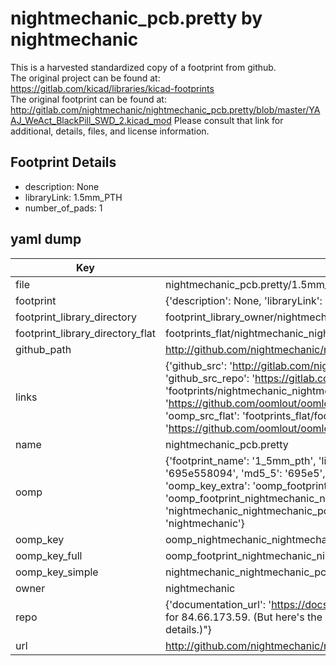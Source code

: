 # nightmechanic_pcb.pretty by nightmechanic  
This is a harvested standardized copy of a footprint from github.  
The original project can be found at:  
https://gitlab.com/kicad/libraries/kicad-footprints  
The original footprint can be found at:
http://gitlab.com/nightmechanic/nightmechanic_pcb.pretty/blob/master/YAAJ_WeAct_BlackPill_SWD_2.kicad_mod
Please consult that link for additional, details, files, and license information.  
## Footprint Details
* description: None  
* libraryLink: 1.5mm_PTH  
* number_of_pads: 1  
## yaml dump  
| Key | Value |  
| --- | --- |  
| file | nightmechanic_pcb.pretty/1.5mm_PTH.kicad_mod |  
| footprint | {'description': None, 'libraryLink': '1.5mm_PTH', 'number_of_pads': 1} |  
| footprint_library_directory | footprint_library_owner/nightmechanic_nightmechanic_pcb.pretty |  
| footprint_library_directory_flat | footprints_flat/nightmechanic_nightmechanic_pcb_1_5mm_pth/working |  
| github_path | http://github.com/nightmechanic/nightmechanic_pcb.pretty/blob/master/1.5mm_PTH.kicad_mod |  
| links | {'github_src': 'http://gitlab.com/nightmechanic/nightmechanic_pcb.pretty/blob/master/YAAJ_WeAct_BlackPill_SWD_2.kicad_mod', 'github_src_repo': 'https://gitlab.com/kicad/libraries/kicad-footprints', 'oomp_bot': 'footprints/nightmechanic_nightmechanic_pcb_1_5mm_pth/working', 'oomp_bot_github': 'https://github.com/oomlout/oomlout_oomp_footprint_bot/tree/main/footprints/nightmechanic_nightmechanic_pcb_1_5mm_pth/working', 'oomp_src_flat': 'footprints_flat/footprints_flat/nightmechanic_nightmechanic_pcb_1_5mm_pth/working', 'oomp_src_flat_github': 'https://github.com/oomlout/oomlout_oomp_footprint_src/tree/main/footprints_flat/nightmechanic_nightmechanic_pcb_1_5mm_pth/working'} |  
| name | nightmechanic_pcb.pretty |  
| oomp | {'footprint_name': '1_5mm_pth', 'library_name': 'nightmechanic_pcb', 'md5': '695e558094068a53dbc0f7e3099ed3ea', 'md5_10': '695e558094', 'md5_5': '695e5', 'md5_6': '695e55', 'oomp_key': 'oomp_nightmechanic_nightmechanic_pcb_1_5mm_pth', 'oomp_key_extra': 'oomp_footprint_nightmechanic_nightmechanic_pcb_1_5mm_pth', 'oomp_key_full': 'oomp_footprint_nightmechanic_nightmechanic_pcb_1_5mm_pth_695e55', 'oomp_key_simple': 'nightmechanic_nightmechanic_pcb_1_5mm_pth', 'original_filename': 'nightmechanic_pcb.pretty/1.5mm_PTH.kicad_mod', 'owner_name': 'nightmechanic'} |  
| oomp_key | oomp_nightmechanic_nightmechanic_pcb_1_5mm_pth |  
| oomp_key_full | oomp_footprint_nightmechanic_nightmechanic_pcb_1_5mm_pth |  
| oomp_key_simple | nightmechanic_nightmechanic_pcb_1_5mm_pth |  
| owner | nightmechanic |  
| repo | {'documentation_url': 'https://docs.github.com/rest/overview/resources-in-the-rest-api#rate-limiting', 'message': "API rate limit exceeded for 84.66.173.59. (But here's the good news: Authenticated requests get a higher rate limit. Check out the documentation for more details.)"} |  
| url | http://github.com/nightmechanic/nightmechanic_pcb.pretty |  

